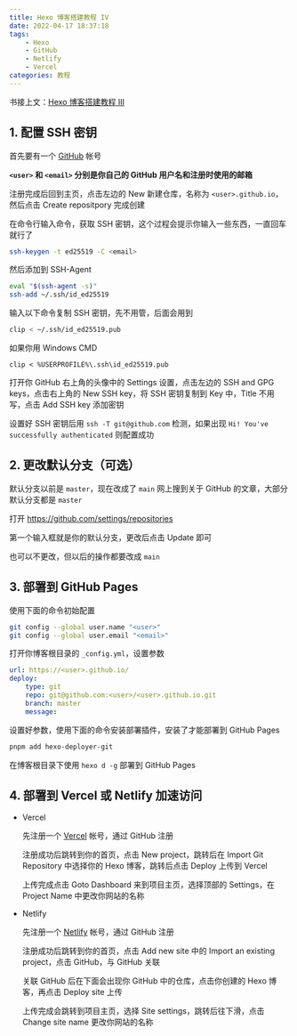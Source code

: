 ```yaml
---
title: Hexo 博客搭建教程 IV
date: 2022-04-17 18:37:18
tags:
    - Hexo
    - GitHub
    - Netlify
    - Vercel
categories: 教程
---
```


书接上文：[Hexo 博客搭建教程 III](/2022/04/17/hexo-blog-3)

<!-- more -->

## 1. 配置 SSH 密钥

首先要有一个 [GitHub](https://github.com) 帐号

**`<user>` 和 `<email>` 分别是你自己的 GitHub 用户名和注册时使用的邮箱**

注册完成后回到主页，点击左边的 New 新建仓库，名称为 `<user>.github.io`，然后点击 Create repositpory 完成创建

在命令行输入命令，获取 SSH 密钥，这个过程会提示你输入一些东西，一直回车就行了

```bash
ssh-keygen -t ed25519 -C <email>
```

然后添加到 SSH-Agent

```bash
eval "$(ssh-agent -s)"
ssh-add ~/.ssh/id_ed25519
```

输入以下命令复制 SSH 密钥，先不用管，后面会用到

```bash
clip < ~/.ssh/id_ed25519.pub
```

如果你用 Windows CMD

```batch
clip < %USERPROFILE%\.ssh\id_ed25519.pub
```

打开你 GitHub 右上角的头像中的 Settings 设置，点击左边的 SSH and GPG keys，点击右上角的 New SSH key，将 SSH 密钥复制到 Key 中，Title 不用写，点击 Add SSH key 添加密钥

设置好 SSH 密钥后用 `ssh -T git@github.com` 检测，如果出现 `Hi! You've successfully authenticated` 则配置成功

## 2. 更改默认分支（可选）

默认分支以前是 `master`，现在改成了 `main`
网上搜到关于 GitHub 的文章，大部分默认分支都是 `master`

打开 https://github.com/settings/repositories

第一个输入框就是你的默认分支，更改后点击 Update 即可

也可以不更改，但以后的操作都要改成 `main`

## 3. 部署到 GitHub Pages

使用下面的命令初始配置

```bash
git config --global user.name "<user>"
git config --global user.email "<email>"
```

打开你博客根目录的 `_config.yml`，设置参数

```yaml
url: https://<user>.github.io/
deploy:
    type: git
    repo: git@github.com:<user>/<user>.github.io.git
    branch: master
    message:
```

设置好参数，使用下面的命令安装部署插件，安装了才能部署到 GitHub Pages

```bash
pnpm add hexo-deployer-git
```

在博客根目录下使用 `hexo d -g` 部署到 GitHub Pages

## 4. 部署到 Vercel 或 Netlify 加速访问

-   Vercel

    先注册一个 [Vercel](https://vercel.com/login) 帐号，通过 GitHub 注册

    注册成功后跳转到你的首页，点击 New project，跳转后在 Import Git Repository 中选择你的 Hexo 博客，跳转后点击 Deploy 上传到 Vercel

    上传完成点击 Goto Dashboard 来到项目主页，选择顶部的 Settings，在 Project Name 中更改你网站的名称

-   Netlify

    先注册一个 [Netlify](https://app.netlify.com/) 帐号，通过 GitHub 注册

    注册成功后跳转到你的首页，点击 Add new site 中的 Import an existing project，点击 GitHub，与 GitHub 关联

    关联 GitHub 后在下面会出现你 GitHub 中的仓库，点击你创建的 Hexo 博客，再点击 Deploy site 上传

    上传完成会跳转到项目主页，选择 Site settings，跳转后往下滑，点击 Change site name 更改你网站的名称
